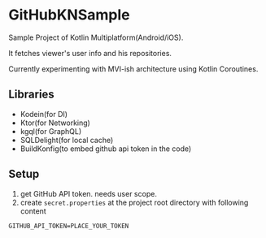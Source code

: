 # GitHubKNSample

Sample Project of Kotlin Multiplatform(Android/iOS).

It fetches viewer's user info and his repositories.

Currently experimenting with MVI-ish architecture using Kotlin Coroutines.

## Libraries

- Kodein(for DI)
- Ktor(for Networking)
- kgql(for GraphQL)
- SQLDelight(for local cache)
- BuildKonfig(to embed github api token in the code)


## Setup

1. get GitHub API token. needs user scope.
2. create `secret.properties` at the project root directory with following content

```properties
GITHUB_API_TOKEN=PLACE_YOUR_TOKEN
```
